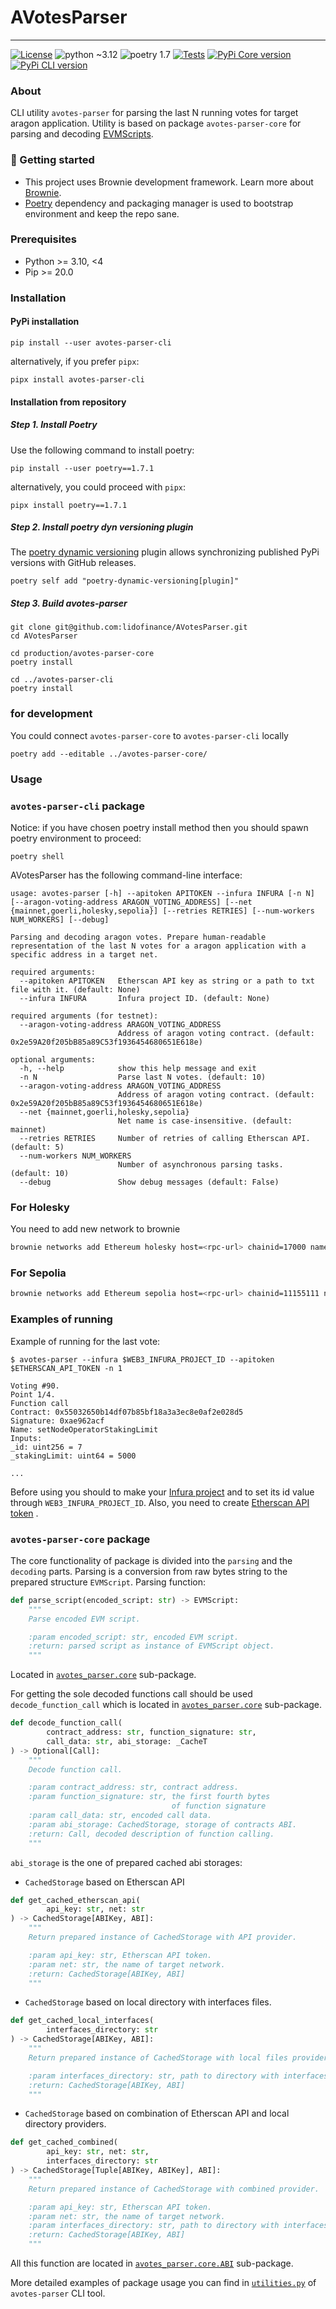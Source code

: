 # AVotesParser

-----------------------------------------

[![License](https://img.shields.io/badge/License-MIT-blue.svg)](LICENSE)
![python ~3.12](https://img.shields.io/badge/python->=3.10,<4-blue)
![poetry 1.7](https://img.shields.io/badge/poetry-1.7-blue)
[![Tests](https://github.com/lidofinance/AVotesParser/actions/workflows/github-actions.yml/badge.svg?branch=master)](https://github.com/lidofinance/AVotesParser/actions/workflows/github-actions.yml)
[![PyPi Core version](https://img.shields.io/pypi/v/avotes-parser-core?color=yellow&label=PyPI%3Aavotes-parser-core)](https://pypi.org/project/avotes-parser-core/)
[![PyPi CLI version](https://img.shields.io/pypi/v/avotes-parser-cli?color=yellow&label=PyPI%3Aavotes-parser-cli)](https://pypi.org/project/avotes-parser-cli/)

### About

CLI utility `avotes-parser` for parsing the last N running votes for target
aragon application. Utility is based on package `avotes-parser-core` for
parsing and
decoding [EVMScripts](https://hack.aragon.org/docs/aragonos-ref#evmscripts-1).

### 🏁 Getting started

- This project uses Brownie development framework. Learn more about [Brownie](https://eth-brownie.readthedocs.io/en/stable/index.html).
- [Poetry](https://python-poetry.org/) dependency and packaging manager is used to bootstrap environment and keep the repo sane.

### Prerequisites

- Python >= 3.10, <4
- Pip >= 20.0

### Installation

#### PyPi installation

```shell
pip install --user avotes-parser-cli
```

alternatively, if you prefer `pipx`:

```shell
pipx install avotes-parser-cli
```

#### Installation from repository

##### Step 1. Install Poetry

Use the following command to install poetry:

```shell
pip install --user poetry==1.7.1
```

alternatively, you could proceed with `pipx`:

```shell
pipx install poetry==1.7.1
```

##### Step 2. Install poetry dyn versioning plugin

The [poetry dynamic versioning](https://github.com/mtkennerly/poetry-dynamic-versioning) plugin allows synchronizing published PyPi versions with GitHub releases.

```shell
poetry self add "poetry-dynamic-versioning[plugin]"
```

##### Step 3. Build avotes-parser

```shell
git clone git@github.com:lidofinance/AVotesParser.git
cd AVotesParser

cd production/avotes-parser-core
poetry install

cd ../avotes-parser-cli
poetry install
```

### for development

You could connect `avotes-parser-core` to `avotes-parser-cli` locally

```shell
poetry add --editable ../avotes-parser-core/
```

### Usage

### `avotes-parser-cli` package

Notice: if you have chosen poetry install method then you should spawn poetry environment to proceed:

```shell
poetry shell
```

AVotesParser has the following command-line interface:

```shell
usage: avotes-parser [-h] --apitoken APITOKEN --infura INFURA [-n N] [--aragon-voting-address ARAGON_VOTING_ADDRESS] [--net {mainnet,goerli,holesky,sepolia}] [--retries RETRIES] [--num-workers NUM_WORKERS] [--debug]

Parsing and decoding aragon votes. Prepare human-readable representation of the last N votes for a aragon application with a specific address in a target net.

required arguments:
  --apitoken APITOKEN   Etherscan API key as string or a path to txt file with it. (default: None)
  --infura INFURA       Infura project ID. (default: None)

required arguments (for testnet):
  --aragon-voting-address ARAGON_VOTING_ADDRESS
                        Address of aragon voting contract. (default: 0x2e59A20f205bB85a89C53f1936454680651E618e)

optional arguments:
  -h, --help            show this help message and exit
  -n N                  Parse last N votes. (default: 10)
  --aragon-voting-address ARAGON_VOTING_ADDRESS
                        Address of aragon voting contract. (default: 0x2e59A20f205bB85a89C53f1936454680651E618e)
  --net {mainnet,goerli,holesky,sepolia}
                        Net name is case-insensitive. (default: mainnet)
  --retries RETRIES     Number of retries of calling Etherscan API. (default: 5)
  --num-workers NUM_WORKERS
                        Number of asynchronous parsing tasks. (default: 10)
  --debug               Show debug messages (default: False)
```

### For Holesky

You need to add new network to brownie

```bash
brownie networks add Ethereum holesky host=<rpc-url> chainid=17000 name=Holesky
```

### For Sepolia

```bash
brownie networks add Ethereum sepolia host=<rpc-url> chainid=11155111 name=Sepolia
```

### Examples of running

Example of running for the last vote:

```shell
$ avotes-parser --infura $WEB3_INFURA_PROJECT_ID --apitoken $ETHERSCAN_API_TOKEN -n 1

Voting #90.
Point 1/4.
Function call
Contract: 0x55032650b14df07b85bf18a3a3ec8e0af2e028d5
Signature: 0xae962acf
Name: setNodeOperatorStakingLimit
Inputs:
_id: uint256 = 7
_stakingLimit: uint64 = 5000

...
```

Before using you should to make
your [Infura project](https://eth-brownie.readthedocs.io/en/stable/network-management.html#using-infura)
and to set its id value through `WEB3_INFURA_PROJECT_ID`. Also, you need to
create [Etherscan API token](https://docs.etherscan.io/getting-started/viewing-api-usage-statistics#creating-an-api-key)
.

### `avotes-parser-core` package

The core functionality of package is divided into the `parsing` and
the `decoding` parts. Parsing is a conversion from raw bytes string to the
prepared structure `EVMScript`. Parsing function:

```python
def parse_script(encoded_script: str) -> EVMScript:
    """
    Parse encoded EVM script.

    :param encoded_script: str, encoded EVM script.
    :return: parsed script as instance of EVMScript object.
    """
```

Located
in [`avotes_parser.core`](production/avotes-parser-core/avotes_parser/core/parsing.py)
sub-package.

For getting the sole decoded functions call should be
used `decode_function_call`
which is located
in [`avotes_parser.core`](production/avotes-parser-core/avotes_parser/core/decoding.py)
sub-package.

```python
def decode_function_call(
        contract_address: str, function_signature: str,
        call_data: str, abi_storage: _CacheT
) -> Optional[Call]:
    """
    Decode function call.

    :param contract_address: str, contract address.
    :param function_signature: str, the first fourth bytes
                                    of function signature
    :param call_data: str, encoded call data.
    :param abi_storage: CachedStorage, storage of contracts ABI.
    :return: Call, decoded description of function calling.
    """
```

`abi_storage` is the one of prepared cached abi storages:

- `CachedStorage` based on Etherscan API

```python
def get_cached_etherscan_api(
        api_key: str, net: str
) -> CachedStorage[ABIKey, ABI]:
    """
    Return prepared instance of CachedStorage with API provider.

    :param api_key: str, Etherscan API token.
    :param net: str, the name of target network.
    :return: CachedStorage[ABIKey, ABI]
    """
```

- `CachedStorage` based on local directory with interfaces files.

```python
def get_cached_local_interfaces(
        interfaces_directory: str
) -> CachedStorage[ABIKey, ABI]:
    """
    Return prepared instance of CachedStorage with local files provider.

    :param interfaces_directory: str, path to directory with interfaces.
    :return: CachedStorage[ABIKey, ABI]
    """
```

- `CachedStorage` based on combination of Etherscan API and local directory
  providers.

```python
def get_cached_combined(
        api_key: str, net: str,
        interfaces_directory: str
) -> CachedStorage[Tuple[ABIKey, ABIKey], ABI]:
    """
    Return prepared instance of CachedStorage with combined provider.

    :param api_key: str, Etherscan API token.
    :param net: str, the name of target network.
    :param interfaces_directory: str, path to directory with interfaces.
    :return: CachedStorage[ABIKey, ABI]
    """
```

All this function are located
in [`avotes_parser.core.ABI`](production/avotes-parser-core/avotes_parser/core/ABI/provider.py)
sub-package.

More detailed examples of package usage you can find in
[`utilities.py`](production/avotes-parser-cli/avotes_parser/cli/utilities.py)
of `avotes-parser` CLI tool.
